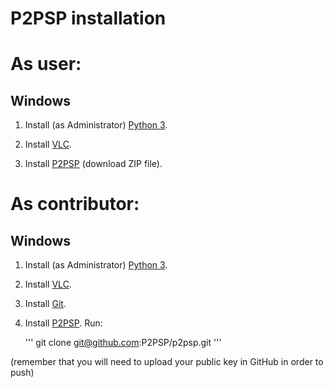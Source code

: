 P2PSP installation
==================

# As user:

## Windows

1. Install (as Administrator) [Python 3](https://www.python.org/downloads).

2. Install [VLC](http://www.videolan.org/vlc/download-windows.html).

3. Install [P2PSP](https://github.com/P2PSP/p2psp) (download ZIP file).

# As contributor:

## Windows

1. Install (as Administrator) [Python 3](https://www.python.org/downloads).

2. Install [VLC](http://www.videolan.org/vlc/download-windows.html).

3. Install [Git](https://git-scm.com/download/win).

4. Install [P2PSP](https://github.com/P2PSP/p2psp). Run:

	'''
	git clone git@github.com:P2PSP/p2psp.git
	'''

(remember that you will need to upload your public key in GitHub in order to push)



